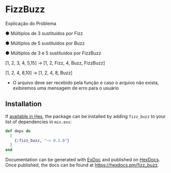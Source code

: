 # FizzBuzz

Explicação do Problema

● Múltiplos de 3 sustituidos por Fizz

● Múltiplos de 5 sustituidos por Buzz

● Múltiplos de 3 e 5 sustituidos por FizzBuzz

[1, 2, 3, 4, 5,15] -> [1, 2, Fizz, 4, Buzz, FizzBuzz]

[1, 2, 4, 8,10] -> [1, 2, 4, 8, Buzz]

- O arquivo deve ser recebido pela função e caso o arquivo não exista, exibiremos uma mensagem de erro
  para o usuário

## Installation

If [available in Hex](https://hex.pm/docs/publish), the package can be installed
by adding `fizz_buzz` to your list of dependencies in `mix.exs`:

```elixir
def deps do
  [
    {:fizz_buzz, "~> 0.1.0"}
  ]
end
```

Documentation can be generated with [ExDoc](https://github.com/elixir-lang/ex_doc)
and published on [HexDocs](https://hexdocs.pm). Once published, the docs can
be found at <https://hexdocs.pm/fizz_buzz>.
